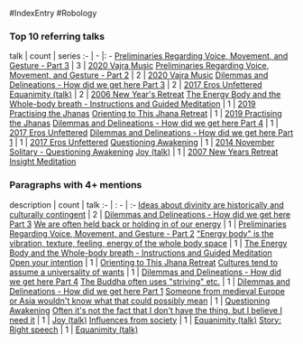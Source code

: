 #IndexEntry #Robology

### Top 10 referring talks
talk | count | series
:- | - |: -
<a data-href="Preliminaries Regarding Voice, Movement, and Gesture - Part 3" href="Preliminaries+Regarding+Voice%2C+Movement%2C+and+Gesture+-+Part+3" class="internal-link">Preliminaries Regarding Voice, Movement, and Gesture - Part 3</a> | 3 | <a data-href="2020 Vajra Music" href="2020+Vajra+Music" class="internal-link">2020 Vajra Music</a>
<a data-href="Preliminaries Regarding Voice, Movement, and Gesture - Part 2" href="Preliminaries+Regarding+Voice%2C+Movement%2C+and+Gesture+-+Part+2" class="internal-link">Preliminaries Regarding Voice, Movement, and Gesture - Part 2</a> | 2 | <a data-href="2020 Vajra Music" href="2020+Vajra+Music" class="internal-link">2020 Vajra Music</a>
<a data-href="Dilemmas and Delineations - How did we get here Part 3" href="Dilemmas+and+Delineations+-+How+did+we+get+here+Part+3" class="internal-link">Dilemmas and Delineations - How did we get here Part 3</a> | 2 | <a data-href="2017 Eros Unfettered" href="2017+Eros+Unfettered" class="internal-link">2017 Eros Unfettered</a>
<a data-href="Equanimity (talk)" href="Equanimity+%28talk%29" class="internal-link">Equanimity (talk)</a> | 2 | <a data-href="2006 New Year's Retreat" href="2006+New+Year%27s+Retreat" class="internal-link">2006 New Year&#x27;s Retreat</a>
<a data-href="The Energy Body and the Whole-body breath - Instructions and Guided Meditation" href="The+Energy+Body+and+the+Whole-body+breath+-+Instructions+and+Guided+Meditation" class="internal-link">The Energy Body and the Whole-body breath - Instructions and Guided Meditation</a> | 1 | <a data-href="2019 Practising the Jhanas" href="2019+Practising+the+Jhanas" class="internal-link">2019 Practising the Jhanas</a>
<a data-href="Orienting to This Jhana Retreat" href="Orienting+to+This+Jhana+Retreat" class="internal-link">Orienting to This Jhana Retreat</a> | 1 | <a data-href="2019 Practising the Jhanas" href="2019+Practising+the+Jhanas" class="internal-link">2019 Practising the Jhanas</a>
<a data-href="Dilemmas and Delineations - How did we get here Part 4" href="Dilemmas+and+Delineations+-+How+did+we+get+here+Part+4" class="internal-link">Dilemmas and Delineations - How did we get here Part 4</a> | 1 | <a data-href="2017 Eros Unfettered" href="2017+Eros+Unfettered" class="internal-link">2017 Eros Unfettered</a>
<a data-href="Dilemmas and Delineations - How did we get here Part 1" href="Dilemmas+and+Delineations+-+How+did+we+get+here+Part+1" class="internal-link">Dilemmas and Delineations - How did we get here Part 1</a> | 1 | <a data-href="2017 Eros Unfettered" href="2017+Eros+Unfettered" class="internal-link">2017 Eros Unfettered</a>
<a data-href="Questioning Awakening" href="Questioning+Awakening" class="internal-link">Questioning Awakening</a> | 1 | <a data-href="2014 November Solitary - Questioning Awakening" href="2014+November+Solitary+-+Questioning+Awakening" class="internal-link">2014 November Solitary - Questioning Awakening</a>
<a data-href="Joy (talk)" href="Joy+%28talk%29" class="internal-link">Joy (talk)</a> | 1 | <a data-href="2007 New Years Retreat Insight Meditation" href="2007+New+Years+Retreat+Insight+Meditation" class="internal-link">2007 New Years Retreat Insight Meditation</a>

### Paragraphs with 4+ mentions
description | count | talk
:- | : - | :-
<a aria-label-position="top" aria-label="Dilemmas and Delineations - How did we get here Part 3 > Ideas about divinity are historically and culturally contingent" data-href="Dilemmas and Delineations - How did we get here Part 3#Ideas about divinity are historically and culturally contingent" href="Dilemmas+and+Delineations+-+How+did+we+get+here+Part+3#Ideas+about+divinity+are+historically+and+culturally+contingent" class="internal-link">Ideas about divinity are historically and culturally contingent</a> | 2 | <a data-href="Dilemmas and Delineations - How did we get here Part 3" href="Dilemmas+and+Delineations+-+How+did+we+get+here+Part+3" class="internal-link">Dilemmas and Delineations - How did we get here Part 3</a>
<a aria-label-position="top" aria-label="Preliminaries Regarding Voice, Movement, and Gesture - Part 2 > We are often held back or holding in of our energy" data-href="Preliminaries Regarding Voice, Movement, and Gesture - Part 2#We are often held back or holding in of our energy" href="Preliminaries+Regarding+Voice%2C+Movement%2C+and+Gesture+-+Part+2#We+are+often+held+back+or+holding+in+of+our+energy" class="internal-link">We are often held back or holding in of our energy</a> | 1 | <a data-href="Preliminaries Regarding Voice, Movement, and Gesture - Part 2" href="Preliminaries+Regarding+Voice%2C+Movement%2C+and+Gesture+-+Part+2" class="internal-link">Preliminaries Regarding Voice, Movement, and Gesture - Part 2</a>
<a aria-label-position="top" aria-label="The Energy Body and the Whole-body breath - Instructions and Guided Meditation > Energy body is the vibration texture feeling energy of the whole body space" data-href="The Energy Body and the Whole-body breath - Instructions and Guided Meditation#Energy body is the vibration texture feeling energy of the whole body space" href="The+Energy+Body+and+the+Whole-body+breath+-+Instructions+and+Guided+Meditation#%22Energy+body%22+is+the+vibration+texture+feeling+energy+of+the+whole+body+space" class="internal-link">&quot;Energy body&quot; is the vibration, texture, feeling, energy of the whole body space</a> | 1 | <a data-href="The Energy Body and the Whole-body breath - Instructions and Guided Meditation" href="The+Energy+Body+and+the+Whole-body+breath+-+Instructions+and+Guided+Meditation" class="internal-link">The Energy Body and the Whole-body breath - Instructions and Guided Meditation</a>
<a aria-label-position="top" aria-label="Orienting to This Jhana Retreat > Open your intention" data-href="Orienting to This Jhana Retreat#Open your intention" href="Orienting+to+This+Jhana+Retreat#Open+your+intention" class="internal-link">Open your intention</a> | 1 | <a data-href="Orienting to This Jhana Retreat" href="Orienting+to+This+Jhana+Retreat" class="internal-link">Orienting to This Jhana Retreat</a>
<a aria-label-position="top" aria-label="Dilemmas and Delineations - How did we get here Part 4 > Cultures tend to assume a universality of wants" data-href="Dilemmas and Delineations - How did we get here Part 4#Cultures tend to assume a universality of wants" href="Dilemmas+and+Delineations+-+How+did+we+get+here+Part+4#Cultures+tend+to+assume+a+universality+of+wants" class="internal-link">Cultures tend to assume a universality of wants</a> | 1 | <a data-href="Dilemmas and Delineations - How did we get here Part 4" href="Dilemmas+and+Delineations+-+How+did+we+get+here+Part+4" class="internal-link">Dilemmas and Delineations - How did we get here Part 4</a>
<a aria-label-position="top" aria-label="Dilemmas and Delineations - How did we get here Part 1 > The Buddha often uses striving etc " data-href="Dilemmas and Delineations - How did we get here Part 1#The Buddha often uses striving etc " href="Dilemmas+and+Delineations+-+How+did+we+get+here+Part+1#The+Buddha+often+uses+%22striving%22+etc+" class="internal-link">The Buddha often uses &quot;striving&quot; etc.</a> | 1 | <a data-href="Dilemmas and Delineations - How did we get here Part 1" href="Dilemmas+and+Delineations+-+How+did+we+get+here+Part+1" class="internal-link">Dilemmas and Delineations - How did we get here Part 1</a>
<a aria-label-position="top" aria-label="Questioning Awakening > Someone from medieval Europe or Asia wouldnt know what that could possibly mean" data-href="Questioning Awakening#Someone from medieval Europe or Asia wouldn't know what that could possibly mean" href="Questioning+Awakening#Someone+from+medieval+Europe+or+Asia+wouldn%27t+know+what+that+could+possibly+mean" class="internal-link">Someone from medieval Europe or Asia wouldn&#x27;t know what that could possibly mean</a> | 1 | <a data-href="Questioning Awakening" href="Questioning+Awakening" class="internal-link">Questioning Awakening</a>
<a aria-label-position="top" aria-label="Joy (talk) > Often its not the fact that I dont have the thing but I believe I need it" data-href="Joy (talk)#Often it's not the fact that I don't have the thing but I believe I need it" href="Joy+%28talk%29#Often+it%27s+not+the+fact+that+I+don%27t+have+the+thing+but+I+believe+I+need+it" class="internal-link">Often it&#x27;s not the fact that I don&#x27;t have the thing, but I believe I need it</a> | 1 | <a data-href="Joy (talk)" href="Joy+%28talk%29" class="internal-link">Joy (talk)</a>
<a aria-label-position="top" aria-label="Equanimity (talk) > Influences from society" data-href="Equanimity (talk)#Influences from society" href="Equanimity+%28talk%29#Influences+from+society" class="internal-link">Influences from society</a> | 1 | <a data-href="Equanimity (talk)" href="Equanimity+%28talk%29" class="internal-link">Equanimity (talk)</a>
<a aria-label-position="top" aria-label="Equanimity (talk) > Story Right speech" data-href="Equanimity (talk)#Story Right speech" href="Equanimity+%28talk%29#Story+Right+speech" class="internal-link">Story: Right speech</a> | 1 | <a data-href="Equanimity (talk)" href="Equanimity+%28talk%29" class="internal-link">Equanimity (talk)</a>

